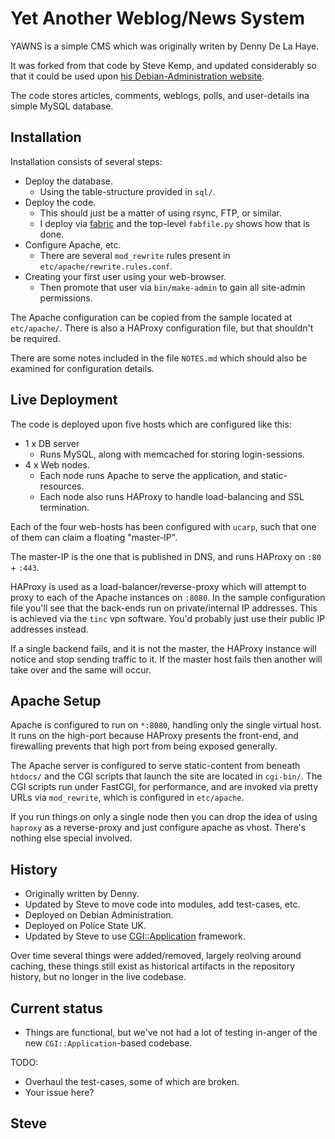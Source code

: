 
Yet Another Weblog/News System
==============================

YAWNS is a simple CMS which was originally writen by Denny De La Haye.

It was forked from that code by Steve Kemp, and updated considerably so that it could be used upon [his Debian-Administration website](http://www.debian-administration.org/).

The code stores articles, comments, weblogs, polls, and user-details ina simple MySQL database.


Installation
------------

Installation consists of several steps:

* Deploy the database.
    * Using the table-structure provided in `sql/`.
* Deploy the code.
    * This should just be a matter of using rsync, FTP, or similar.
    * I deploy via [fabric](http://fabfile.org/) and the top-level `fabfile.py` shows how that is done.
* Configure Apache, etc.
    * There are several `mod_rewrite` rules present in `etc/apache/rewrite.rules.conf`.
* Creating your first user using your web-browser.
    * Then promote that user via `bin/make-admin` to gain all site-admin permissions.

The Apache configuration can be copied from the sample located at `etc/apache/`.  There is also a HAProxy configuration file, but that shouldn't be required.

There are some notes included in the file `NOTES.md` which should also be examined for configuration details.


Live Deployment
---------------

The code is deployed upon five hosts which are configured like this:

* 1 x DB server
    * Runs MySQL, along with memcached for storing login-sessions.
* 4 x Web nodes.
    * Each node runs Apache to serve the application, and static-resources.
    * Each node also runs HAProxy to handle load-balancing and SSL termination.

Each of the four web-hosts has been configured with `ucarp`, such that one of them can claim a floating "master-IP".

The master-IP is the one that is published in DNS, and runs HAProxy on `:80` + `:443`.

HAProxy is used as a load-balancer/reverse-proxy which will attempt to proxy to each of the Apache instances on `:8080`.  In the sample configuration file you'll see that the back-ends run on private/internal IP addresses.  This is achieved via the `tinc` vpn software.  You'd probably just use their public IP addresses instead.

If a single backend fails, and it is not the master, the HAProxy instance will notice and stop sending traffic to it.  If the master host fails then another will take over and the same will occur.


Apache Setup
------------

Apache is configured to run on `*:8080`, handling only the single virtual host.  It runs on the high-port because HAProxy presents the front-end, and firewalling prevents that high port from being exposed generally.

The Apache server is configured to serve static-content from beneath `htdocs/` and the CGI scripts that launch the site are located in `cgi-bin/`.  The CGI scripts run under FastCGI, for performance, and are invoked via pretty URLs via `mod_rewrite`, which is configured in `etc/apache`.

If you run things on only a single node then you can drop the idea of using `haproxy` as a reverse-proxy and just configure apache as vhost.  There's nothing else special involved.


History
-------

* Originally written by Denny.
* Updated by Steve to move code into modules, add test-cases, etc.
* Deployed on Debian Administration.
* Deployed on Police State UK.
* Updated by Steve to use [CGI::Application](http://search.cpan.org/perldoc?CGI%3A%3AApplication) framework.

Over time several things were added/removed, largely reolving around caching, these things still exist as historical artifacts in the repository history, but no longer in the live codebase.


Current status
--------------

* Things are functional, but we've not had a lot of testing in-anger of the new `CGI::Application`-based codebase.

TODO:

* Overhaul the test-cases, some of which are broken.
* Your issue here?


Steve
--

